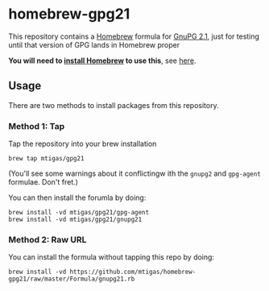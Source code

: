 # homebrew-gpg21

This repository contains a [Homebrew][brew] formula for [GnuPG 2.1](https://gnupg.org/faq/whats-new-in-2.1.html),
just for testing until that version of GPG lands in Homebrew proper

**You will need to [install Homebrew][brew_install] to use this**, see
[here][brew_install].

[brew]: http://mxcl.github.com/homebrew/
[brew_install]: https://github.com/mxcl/homebrew/wiki/installation

## Usage

There are two methods to install packages from this repository.

### Method 1: Tap

Tap the repository into your brew installation

```
brew tap mtigas/gpg21
```

(You'll see some warnings about it conflictingw ith the `gnupg2` and `gpg-agent`
formulae. Don't fret.)

You can then install the forumla by doing:

```
brew install -vd mtigas/gpg21/gpg-agent
brew install -vd mtigas/gpg21/gnupg21
```


### Method 2: Raw URL

You can install the formula without tapping this repo by doing:

```
brew install -vd https://github.com/mtigas/homebrew-gpg21/raw/master/Formula/gnupg21.rb
```
